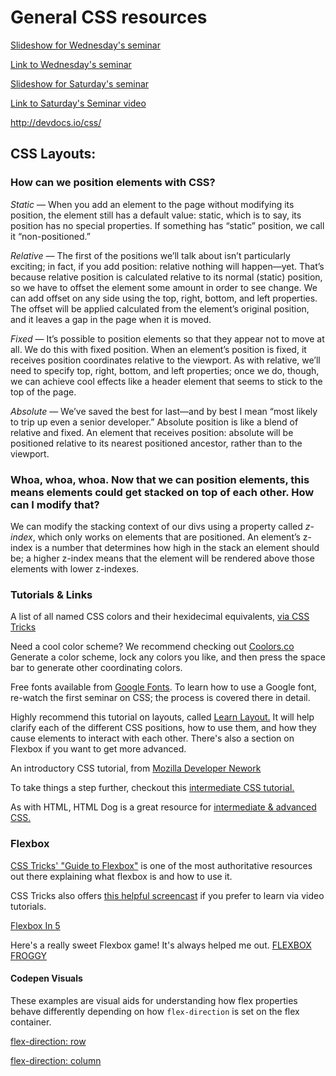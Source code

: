 # General CSS resources

[Slideshow for Wednesday's seminar](https://goo.gl/j7th29)

[Link to Wednesday's seminar](https://www.youtube.com/watch?v=gMtuUcWbMFA)

[Slideshow for Saturday's seminar](https://docs.google.com/presentation/d/1FLdyR6MmuhF24DBpashHOsNV9JkVTvQn86rWkyNkSHs/pub?start=false&loop=false&delayms=30000)

[Link to Saturday's Seminar video](https://www.youtube.com/watch?v=7dFjAX9jfh4)

http://devdocs.io/css/

## CSS Layouts:

### How can we position elements with CSS?

*Static* — When you add an element to the page without modifying its position, the element still has a default value: static, which is to say, its position has no special properties. If something has “static” position, we call it “non-positioned.”

*Relative* — The first of the positions we’ll talk about isn’t particularly exciting; in fact, if you add position: relative nothing will happen—yet. That’s because relative position is calculated relative to its normal (static) position, so we have to offset the element some amount in order to see change. We can add offset on any side using the top, right, bottom, and left properties. The offset will be applied calculated from the element’s original position, and it leaves a gap in the page when it is moved.

*Fixed* — It’s possible to position elements so that they appear not to move at all. We do this with fixed position. When an element’s position is fixed, it receives position coordinates relative to the viewport. As with relative, we’ll need to specify top, right, bottom, and left properties; once we do, though, we can achieve cool effects like a header element that seems to stick to the top of the page.

*Absolute* — We’ve saved the best for last—and by best I mean “most likely to trip up even a senior developer.” Absolute position is like a blend of relative and fixed. An element that receives position: absolute will be positioned relative to its nearest positioned ancestor, rather than to the viewport.

### Whoa, whoa, whoa. Now that we can position elements, this means elements could get stacked on top of each other. How can I modify that?

We can modify the stacking context of our divs using a property called *z-index*, which only works on elements that are positioned. An element’s z-index is a number that determines how high in the stack an element should be; a higher z-index means that the element will be rendered above those elements with lower z-indexes.

### Tutorials & Links

A list of all named CSS colors and their hexidecimal equivalents, [via CSS Tricks](https://css-tricks.com/snippets/css/named-colors-and-hex-equivalents/)

Need a cool color scheme? We recommend checking out [Coolors.co](https://coolors.co/app) Generate a color scheme, lock any colors you like, and then press the space bar to generate other coordinating colors.

Free fonts available from [Google Fonts](https://fonts.google.com/). To learn how to use a Google font, re-watch the first seminar on CSS; the process is covered there in detail.

Highly recommend this tutorial on layouts, called [Learn Layout.](http://learnlayout.com/) It will help clarify each of the different CSS positions, how to use them, and how they cause elements to interact with each other. There's also a section on Flexbox if you want to get more advanced.

An introductory CSS tutorial, from [Mozilla Developer Nework](https://developer.mozilla.org/en-US/docs/Web/CSS/Tutorials)

To take things a step further, checkout this [intermediate CSS tutorial.](http://learn.shayhowe.com/advanced-html-css/)

As with HTML, HTML Dog is a great resource for [intermediate & advanced CSS.](http://www.htmldog.com/guides/css/intermediate/layout/)

### Flexbox

[CSS Tricks' "Guide to Flexbox"](https://css-tricks.com/snippets/css/a-guide-to-flexbox/) is one of the most authoritative resources out there explaining what flexbox is and how to use it.

CSS Tricks also offers [this helpful screencast](https://css-tricks.com/video-screencasts/131-tinkering-flexbox/) if you prefer to learn via video tutorials.

[Flexbox In 5](http://flexboxin5.com/)

Here's a really sweet Flexbox game! It's always helped me out. [FLEXBOX FROGGY](http://flexboxfroggy.com/)

#### Codepen Visuals
These examples are visual aids for understanding how flex properties behave differently depending on how `flex-direction` is set on the flex container.

[flex-direction: row](http://codepen.io/danasselin/full/JRYKxN/)

[flex-direction: column](http://codepen.io/danasselin/full/KgdgaV/)
